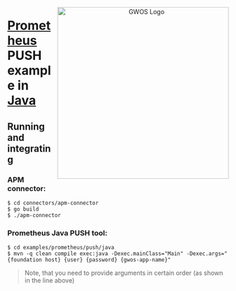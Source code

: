 <p align="center">
  <a href="http://www.gwos.com/" target="blank"><img src="http://www.gwos.com/wp-content/themes/groundwork/img/gwos_black_orange.png" width="390" alt="GWOS Logo" align="right"/></a>
</p>

# [Prometheus](http://prometheus.io) PUSH example in [Java](http://www.java.com)

## Running and integrating

### APM connector:

    $ cd connectors/apm-connector
    $ go build
    $ ./apm-connector
    
### Prometheus Java PUSH tool:

    $ cd examples/prometheus/push/java
    $ mvn -q clean compile exec:java -Dexec.mainClass="Main" -Dexec.args="{foundation host} {user} {password} {gwos-app-name}"
    
> Note, that you need to provide arguments in certain order (as shown in the line above)
